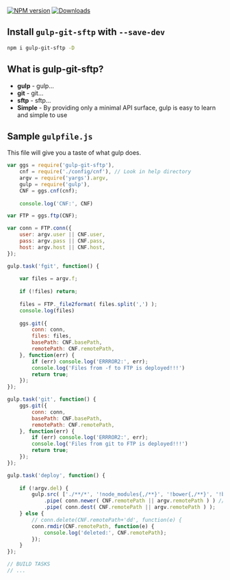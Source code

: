 
[![NPM version][npm-image]][npm-url] [![Downloads][downloads-image]][npm-url]

[npm-url]: https://www.npmjs.com/package/gulp-git-sftp
[downloads-image]: https://img.shields.io/npm/dm/gulp-git-sftp.svg
[npm-image]: https://img.shields.io/npm/v/gulp-git-sftp.svg

## Install `gulp-git-sftp` with `--save-dev`

```bash
npm i gulp-git-sftp -D
```

## What is gulp-git-sftp?

- **gulp** - gulp...
- **git** - git...
- **sftp** - sftp...
- **Simple** - By providing only a minimal API surface, gulp is easy to learn and simple to use

## Sample `gulpfile.js`

This file will give you a taste of what gulp does.

```js
var ggs = require('gulp-git-sftp'),
    cnf = require('./config/cnf'), // Look in help directory
    argv = require('yargs').argv,
    gulp = require('gulp'),
    CNF = ggs.cnf(cnf);
    
    console.log('CNF:', CNF)

var FTP = ggs.ftp(CNF);

var conn = FTP.conn({
    user: argv.user || CNF.user,
    pass: argv.pass || CNF.pass,
    host: argv.host || CNF.host,
});

gulp.task('fgit', function() {
    
    var files = argv.f;
        
    if (!files) return;
    
    files = FTP._file2format( files.split(',') );
    console.log(files)
    
    ggs.git({
        conn: conn,
        files: files,
        basePath: CNF.basePath,
        remotePath: CNF.remotePath,
    }, function(err) {
        if (err) console.log('ERRROR2:', err);
        console.log('Files from -f to FTP is deployed!!!')
        return true;
    });
});

gulp.task('git', function() {
    ggs.git({
        conn: conn,
        basePath: CNF.basePath,
        remotePath: CNF.remotePath,
    }, function(err) {
        if (err) console.log('ERRROR2:', err);
        console.log('Files from git to FTP is deployed!!!')
        return true;
    });
});

gulp.task('deploy', function() {
       
    if (!argv.del) {
        gulp.src( ['./**/*', '!node_modules{,/**}', '!bower{,/**}', '!bower_components{,/**}', '**/.htaccess'], { base: CNF.basePath, buffer: false } )
            .pipe( conn.newer( CNF.remotePath || argv.remotePath ) ) // only upload newer files 
            .pipe( conn.dest( CNF.remotePath || argv.remotePath ) );
    } else {
        // conn.delete(CNF.remotePath+'dd', function(e) {
        conn.rmdir(CNF.remotePath, function(e) {
            console.log('deleted:', CNF.remotePath);
        });
    }
});

// BUILD TASKS 
// ...

```